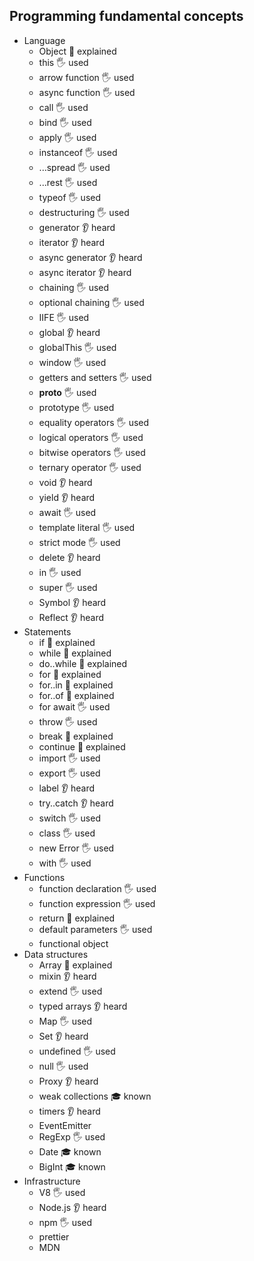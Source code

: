 ## Programming fundamental concepts

- Language
  - Object 🙋 explained
  - this 🖐️ used
  - arrow function 🖐️ used
  - async function 🖐️ used
  - call 🖐️ used
  - bind 🖐️ used
  - apply 🖐️ used
  - instanceof 🖐️ used
  - ...spread 🖐️ used
  - ...rest 🖐️ used
  - typeof 🖐️ used
  - destructuring 🖐️ used
  - generator 👂 heard
  - iterator 👂 heard
  - async generator 👂 heard
  - async iterator 👂 heard
  - chaining 🖐️ used
  - optional chaining 🖐️ used
  - IIFE 🖐️ used
  - global 👂 heard
  - globalThis 🖐️ used
  - window 🖐️ used
  - getters and setters 🖐️ used
  - __proto__ 🖐️ used
  - prototype 🖐️ used
  - equality operators 🖐️ used
  - logical operators 🖐️ used
  - bitwise operators 🖐️ used
  - ternary operator 🖐️ used
  - void 👂 heard
  - yield 👂 heard
  - await 🖐️ used
  - template literal 🖐️ used
  - strict mode 🖐️ used
  - delete 👂 heard
  - in 🖐️ used
  - super 🖐️ used
  - Symbol 👂 heard
  - Reflect 👂 heard
- Statements
  - if 🙋 explained
  - while 🙋 explained
  - do..while 🙋 explained
  - for 🙋 explained
  - for..in 🙋 explained
  - for..of 🙋 explained
  - for await 🖐️ used
  - throw 🖐️ used
  - break 🙋 explained
  - continue 🙋 explained
  - import 🖐️ used
  - export 🖐️ used
  - label 👂 heard
  - try..catch 👂 heard
  - switch 🖐️ used
  - class 🖐️ used
  - new Error 🖐️ used
  - with 🖐️ used
- Functions
  - function declaration 🖐️ used
  - function expression 🖐️ used
  - return 🙋 explained
  - default parameters 🖐️ used
  - functional object
- Data structures
  - Array 🙋 explained
  - mixin 👂 heard
  - extend 🖐️ used
  - typed arrays 👂 heard
  - Map 🖐️ used
  - Set 👂 heard
  - undefined 🖐️ used
  - null 🖐️ used
  - Proxy 👂 heard
  - weak collections 🎓 known
  - timers 👂 heard
  - EventEmitter
  - RegExp 🖐️ used
  - Date 🎓 known
  - BigInt 🎓 known
- Infrastructure
  - V8 🖐️ used
  - Node.js 👂 heard
  - npm 🖐️ used
  - prettier
  - MDN
